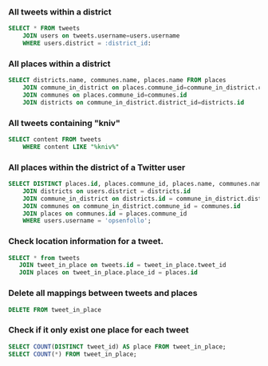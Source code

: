 ### All tweets within a district
````sql
SELECT * FROM tweets
	JOIN users on tweets.username=users.username
	WHERE users.district = :district_id:
````

### All places within a district
````sql
SELECT districts.name, communes.name, places.name FROM places 
	JOIN commune_in_district on places.commune_id=commune_in_district.commune_id 
	JOIN communes on places.commune_id=communes.id
	JOIN districts on commune_in_district.district_id=districts.id
````

### All tweets containing "kniv"
````sql
SELECT content FROM tweets
	WHERE content LIKE "%kniv%"
````

### All places within the district of a Twitter user
````sql
SELECT DISTINCT places.id, places.commune_id, places.name, communes.name FROM users
    JOIN districts on users.district = districts.id
    JOIN commune_in_district on districts.id = commune_in_district.district_id
    JOIN communes on commune_in_district.commune_id = communes.id
    JOIN places on communes.id = places.commune_id
    WHERE users.username = 'opsenfollo';
````

### Check location information for a tweet.
````sql
SELECT * from tweets
   JOIN tweet_in_place on tweets.id = tweet_in_place.tweet_id
   JOIN places on tweet_in_place.place_id = places.id
````

### Delete all mappings between tweets and places
````sql
DELETE FROM tweet_in_place
````

### Check if it only exist one place for each tweet
````sql
SELECT COUNT(DISTINCT tweet_id) AS place FROM tweet_in_place;
SELECT COUNT(*) FROM tweet_in_place;
````

